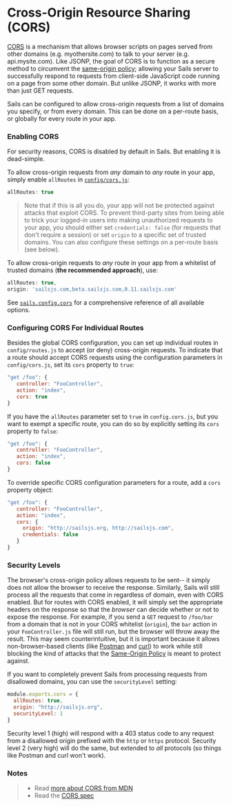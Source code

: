 # Cross-Origin Resource Sharing (CORS)

<!--
Your default Sails setup is already equipped to handle AJAX requests from a web page on the same domain.  But what if you need to handle AJAX requests originating from other domains?  You could set up your browser JSONP That's where [CORS](http://en.wikipedia.org/wiki/Cross-origin_resource_sharing) comes in.
-->

[CORS](http://en.wikipedia.org/wiki/Cross-origin_resource_sharing) is a mechanism that allows browser scripts on pages served from other domains (e.g. myothersite.com) to talk to your server (e.g. api.mysite.com).  Like JSONP, the goal of CORS is to function as a secure method to circumvent the [same-origin policy](http://en.wikipedia.org/wiki/Same-origin_policy); allowing your Sails server to successfully respond to requests from client-side JavaScript code running on a page from some other domain.  But unlike JSONP, it works with more than just GET requests.

Sails can be configured to allow cross-origin requests from a list of domains you specify, or from every domain.  This can be done on a per-route basis, or globally for every route in your app.


### Enabling CORS

For security reasons, CORS is disabled by default in Sails.  But enabling it is dead-simple.

To allow cross-origin requests from _any_ domain to _any_ route in your app, simply enable `allRoutes` in [`config/cors.js`](http://sailsjs.org/documentation/reference/sails.config/sails.config.cors.html):

```javascript
allRoutes: true
```

> Note that if this is all you do, your app will not be protected against attacks that exploit CORS.  To prevent third-party sites from being able to trick your logged-in users into making unauthorized requests to your app, you should either set `credentials: false` (for requests that don't require a session) or set `origin` to a specific set of trusted domains.  You can also configure these settings on a per-route basis (see below).

To allow cross-origin requests to _any_ route in your app from a whitelist of trusted domains (**the recommended approach**), use:

```javascript
allRoutes: true,
origin: 'sailsjs.com,beta.sailsjs.com,0.11.sailsjs.com'
```

See [`sails.config.cors`](http://sailsjs.org/documentation/reference/sails.config/sails.config.cors.html) for a comprehensive reference of all available options.


### Configuring CORS For Individual Routes
Besides the global CORS configuration, you can set up individual routes in `config/routes.js` to accept (or deny) cross-origin requests.  To indicate that a route should accept CORS requests using the configuration parameters in `config/cors.js`, set its `cors` property to `true`:

```javascript
"get /foo": {
   controller: "FooController",
   action: "index",
   cors: true
}
```

If you have the `allRoutes` parameter set to `true` in `config.cors.js`, but you want to exempt a specific route, you can do so by explicitly setting its `cors` property to `false`:

```javascript
"get /foo": {
   controller: "FooController",
   action: "index",
   cors: false
}
```

To override specific CORS configuration parameters for a route, add a `cors` property object:

```javascript
"get /foo": {
   controller: "FooController",
   action: "index",
   cors: {
     origin: "http://sailsjs.org, http://sailsjs.com",
     credentials: false
   }
}
```

### Security Levels

The browser's cross-origin policy allows requests to be sent-- it simply does not allow the browser to receive the response.  Similarly, Sails will still process all the requests that come in regardless of domain, even with CORS enabled.  But for routes with CORS enabled, it will simply set the appropriate headers on the response so that the *browser* can decide whether or not to expose the response.  For example, if you send a `GET` request to `/foo/bar` from a domain that is not in your CORS whitelist (`origin`), the `bar` action in your `FooController.js` file will still run, but the browser will throw away the result.  This may seem counterintuitive, but it is important because it allows non-browser-based clients (like [Postman](https://www.getpostman.com) and [curl](http://curl.haxx.se/)) to work while still blocking the kind of attacks that the [Same-Origin Policy](http://en.wikipedia.org/wiki/Same-origin_policy) is meant to protect against.

If you want to completely prevent Sails from processing requests from disallowed domains, you can use the `securityLevel` setting:

```javascript
module.exports.cors = {
  allRoutes: true,
  origin: "http://sailsjs.org",
  securityLevel: 1
}
```

Security level 1 (high) will respond with a 403 status code to any request from a disallowed origin prefixed with the `http` or `https` protocol.  Security level 2 (very high) will do the same, but extended to *all* protocols (so things like Postman and curl won't work).


### Notes
 
> + Read [more about CORS from MDN](https://developer.mozilla.org/en-US/docs/Web/HTTP/Access_control_CORS)
> + Read the [CORS spec](https://www.w3.org/TR/cors/)

<docmeta name="displayName" value="CORS">
